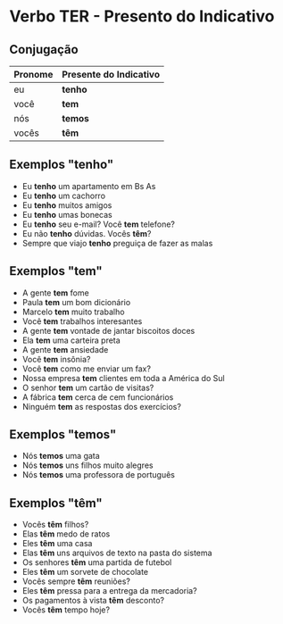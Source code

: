 # Verbo TER - Presento do Indicativo

## Conjugação

| Pronome | Presente do Indicativo |
| --      | --                     |
| eu      | **tenho**              |
| você    | **tem**                |
| nós     | **temos**              |
| vocês   | **têm**                |

## Exemplos "tenho"

* Eu **tenho** um apartamento em Bs As
* Eu **tenho** um cachorro
* Eu **tenho** muitos amigos
* Eu **tenho** umas bonecas
* Eu **tenho** seu e-mail? Você **tem** telefone?
* Eu não **tenho** dúvidas. Vocês **têm**?
* Sempre que viajo **tenho** preguiça de fazer as malas

## Exemplos "tem"

* A gente **tem** fome
* Paula **tem** um bom dicionário
* Marcelo **tem** muito trabalho
* Você **tem** trabalhos interesantes
* A gente **tem** vontade de jantar biscoitos doces
* Ela **tem** uma carteira preta
* A gente **tem** ansiedade
* Você **tem** insônia?
* Você **tem** como me enviar um fax?
* Nossa empresa **tem** clientes em toda a América do Sul
* O senhor **tem** um cartão de visitas?
* A fábrica **tem** cerca de cem funcionários
* Ninguém **tem** as respostas dos exercícios?

## Exemplos "temos"

* Nós **temos** uma gata
* Nós **temos** uns filhos muito alegres
* Nós **temos** uma professora de português

## Exemplos "têm"

* Vocês **têm** filhos?
* Elas **têm** medo de ratos
* Eles **têm** uma casa
* Elas **têm** uns arquivos de texto na pasta do sistema
* Os senhores **têm** uma partida de futebol
* Eles **têm** um sorvete de chocolate
* Vocês sempre **têm** reuniões?
* Eles **têm** pressa para a entrega da mercadoria?
* Os pagamentos à vista **têm** desconto?
* Vocês **têm** tempo hoje?
